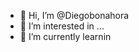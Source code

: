 - 👋 Hi, I’m @Diegobonahora
- 👀 I’m interested in ...
- 🌱 I’m currently learnin

<!---
Diegobonahora/Diegobonahora is a ✨ special ✨ repository because its `README.md` (this file) appears on your GitHub profile.
You can click the Preview link to take a look at your changes.
--->
